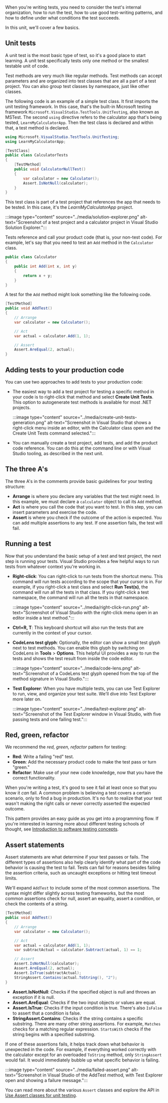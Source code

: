When you're writing tests, you need to consider the test's internal organization, how to run the test, how to use good test-writing patterns, and how to define under what conditions the test succeeds.

In this unit, we'll cover a few basics.

## Unit tests

A unit test is the most basic type of test, so it's a good place to start learning. A unit test specifically tests only one method or the smallest testable unit of code.

Test methods are very much like regular methods. Test methods can accept parameters and are organized into test classes that are all a part of a test project. You can also group test classes by namespace, just like other classes.

The following code is an example of a simple test class. It first imports the unit testing framework. In this case, that's the built-in Microsoft testing framework `Microsoft.VisualStudio.TestTools.UnitTesting`, also known as MSTest. The second `using` directive refers to the calculator app that's being tested, `LearnMyCalculatorApp`. Then the test class is declared and within that, a test method is declared.

```csharp
using Microsoft.VisualStudio.TestTools.UnitTesting;
using LearnMyCalculatorApp;

[TestClass]
public class CalculatorTests
{
    [TestMethod]
    public void CalculatorNullTest()
    {
        var calculator = new Calculator();
        Assert.IsNotNull(calculator);
    }
}
```

This test class is part of a test project that references the app that needs to be tested. In this case, it's the *LearnMyCalculatorApp* project.

:::image type="content" source="../media/solution-explorer.png" alt-text="Screenshot of a test project and a calculator project in Visual Studio Solution Explorer.":::

Tests reference and call your product code (that is, your non-test code). For example, let's say that you need to test an `Add` method in the `Calculator` class.

```csharp
public class Calculator
{
    public int Add(int x, int y)
    {
        return x + y;
    }
}
```

A test for the `Add` method might look something like the following code.

```csharp
[TestMethod]
public void AddTest()
{
    // Arrange
    var calculator = new Calculator();

    // Act
    var actual = calculator.Add(1, 1);

    // Assert
    Assert.AreEqual(2, actual);
}
```

## Adding tests to your production code

You can use two approaches to add tests to your production code:

* The easiest way to add a test project for testing a specific method in your code is to right-click that method and select **Create Unit Tests**. This option to autogenerate test methods is available for most .NET projects.

   :::image type="content" source="../media/create-unit-tests-generation.png" alt-text="Screenshot in Visual Studio that shows a right-click menu inside an editor, with the Calculator class open and the Create Unit Tests command selected.":::

* You can manually create a test project, add tests, and add the product code reference. You can do this at the command line or with Visual Studio tooling, as described in the next unit.

## The three A's

The three A's in the comments provide basic guidelines for your testing structure:

* **Arrange** is where you declare any variables that the test might need. In this example, we must declare a `calculator` object to call its `Add` method.
* **Act** is where you call the code that you want to test. In this step, you can insert parameters and exercise the code.
* **Assert** is where you check if the outcome of the action is expected. You can add multiple assertions to any test. If one assertion fails, the test will fail.

## Running a test

Now that you understand the basic setup of a test and test project, the next step is running your tests. Visual Studio provides a few helpful ways to run tests from whatever context you're working in.

* **Right-click**: You can right-click to run tests from the shortcut menu. This command will run tests according to the scope that your cursor is in. For example, if you right-click a test class and select **Run Test(s)**, the command will run all the tests in that class. If you right-click a test namespace, the command will run all the tests in that namespace.

   :::image type="content" source="../media/right-click-run.png" alt-text="Screenshot of Visual Studio with the right-click menu open in an editor inside a test method.":::

* **Ctrl+R, T**: This keyboard shortcut will also run the tests that are currently in the context of your cursor.

* **CodeLens test glyph**: Optionally, the editor can show a small test glyph next to test methods. You can enable this glyph by switching on CodeLens in **Tools** > **Options**. This helpful UI provides a way to run the tests and shows the test result from inside the code editor.

   :::image type="content" source="../media/code-lens.png" alt-text="Screenshot of a CodeLens test glyph opened from the top of the method signature in Visual Studio.":::

* **Test Explorer**: When you have multiple tests, you can use Test Explorer to run, view, and organize your test suite. We'll dive into Test Explorer more later on.

   :::image type="content" source="../media/test-explorer.png" alt-text="Screenshot of the Test Explorer window in Visual Studio, with five passing tests and one failing test.":::

## Red, green, refactor

We recommend the *red, green, refactor* pattern for testing: 

* **Red**: Write a failing "red" test.
* **Green**: Add the necessary product code to make the test pass or turn "green."
* **Refactor**: Make use of your new code knowledge, now that you have the correct functionality.

When you're writing a test, it's good to see it fail at least once so that you know it *can* fail. A common problem is believing a test covers a certain scenario, only to find a bug in production. It's no fun to realize that your test wasn't making the right calls or never correctly asserted the expected outcome.

This pattern provides an easy guide as you get into a programming flow. If you're interested in learning more about different testing schools of thought, see [Introduction to software testing concepts](/training/modules/visual-studio-test-concepts/5-testing-schools-of-thought).

## Assert statements

Assert statements are what determine if your test passes or fails. The different types of assertions also help clearly identify what part of the code behavior is causing the test to fail. Tests can fail for reasons besides failing the assertion criteria, such as uncaught exceptions or hitting test timeout limits.

We'll expand `AddTest` to include some of the most common assertions. The syntax might differ slightly across testing frameworks, but the most common assertions check for null, assert an equality, assert a condition, or check the contents of a string.

```csharp
[TestMethod]
public void AddTest()
{
    // Arrange
    var calculator = new Calculator();

    // Act
    var actual = calculator.Add(1, 1);
    var subtractActual = calculator.Subtract(actual, 1) == 1;

    // Assert
    Assert.IsNotNull(calculator);
    Assert.AreEqual(2, actual);
    Assert.IsTrue(subtractActual);
    StringAssert.Contains(actual.ToString(), "2");
}
```

* **Assert.IsNotNull**: Checks if the specified object is null and throws an exception if it is null.
* **Assert.AreEqual**: Checks if the two input objects or values are equal.
* **Assert.IsTrue**: Checks if the input condition is true. There's also `IsFalse` to assert that a condition is false.
* **StringAssert.Contains**: Checks if the string contains a specific substring. There are many other string assertions. For example, `Matches` checks for a matching regular expression. `StartsWith` checks if the string begins with a specified substring.

If one of these assertions fails, it helps track down what behavior is unexpected in the code. For example, if everything worked correctly with the calculator except for an overloaded `ToString` method, only `StringAssert` would fail. It would immediately bubble up what specific behavior is failing.

:::image type="content" source="../media/failed-assert.png" alt-text="Screenshot in Visual Studio of the AddTest method, with Test Explorer open and showing a failure message.":::

You can read more about the various `Assert` classes and explore the API in [Use Assert classes for unit testing](/visualstudio/test/using-the-assert-classes).
